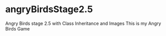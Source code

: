 # angryBirdsStage2.5
Angry Birds stage 2.5 with Class Inheritance and Images
This is my Angry Birds Game